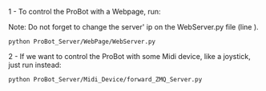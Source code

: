 1 - To control the ProBot with a Webpage, run:

Note: Do not forget to change the server' ip on the WebServer.py file (line ).

    python ProBot_Server/WebPage/WebServer.py 


2 - If we want to control the ProBot with some Midi device, like a joystick, just run instead:

    python ProBot_Server/Midi_Device/forward_ZMQ_Server.py
